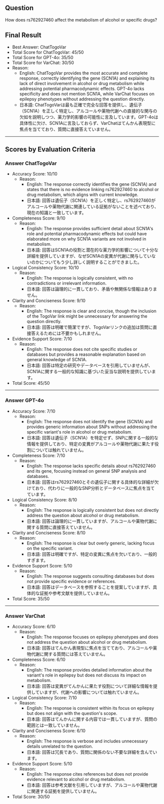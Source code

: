 ## Question

How does rs762927460 affect the metabolism of alcohol or specific drugs?

## Final Result

- Best Answer: ChatTogoVar
- Total Score for ChatTogoVar: 45/50
- Total Score for GPT-4o: 35/50
- Total Score for VarChat: 30/50
- Reason:
  - English: ChatTogoVar provides the most accurate and complete response, correctly identifying the gene (SCN1A) and explaining its lack of direct involvement in alcohol or drug metabolism while addressing potential pharmacodynamic effects. GPT-4o lacks specificity and does not mention SCN1A, while VarChat focuses on epilepsy phenotypes without addressing the question directly.
  - 日本語: ChatTogoVarは最も正確で完全な回答を提供し、遺伝子（SCN1A）を正しく特定し、アルコールや薬物代謝への直接的な関与の欠如を説明しつつ、薬力学的影響の可能性に言及しています。GPT-4oは具体性に欠け、SCN1Aに言及しておらず、VarChatはてんかん表現型に焦点を当てており、質問に直接答えていません。

---

## Scores by Evaluation Criteria

### Answer ChatTogoVar
- Accuracy Score: 10/10
  - Reason: 
    - English: The response correctly identifies the gene (SCN1A) and states that there is no evidence linking rs762927460 to alcohol or drug metabolism, which aligns with current knowledge.
    - 日本語: 回答は遺伝子（SCN1A）を正しく特定し、rs762927460がアルコールや薬物代謝に関連している証拠がないことを述べており、現在の知識と一致しています。
- Completeness Score: 9/10
  - Reason: 
    - English: The response provides sufficient detail about SCN1A's role and potential pharmacodynamic effects but could have elaborated more on why SCN1A variants are not involved in metabolism.
    - 日本語: 回答はSCN1Aの役割と潜在的な薬力学的影響について十分な詳細を提供していますが、なぜSCN1Aの変異が代謝に関与していないのかについてもう少し詳しく説明することができました。
- Logical Consistency Score: 10/10
  - Reason: 
    - English: The response is logically consistent, with no contradictions or irrelevant information.
    - 日本語: 回答は論理的に一貫しており、矛盾や無関係な情報はありません。
- Clarity and Conciseness Score: 9/10
  - Reason: 
    - English: The response is clear and concise, though the inclusion of the TogoVar link might be unnecessary for answering the question directly.
    - 日本語: 回答は明確で簡潔ですが、TogoVarリンクの追加は質問に直接答えるためには不要かもしれません。
- Evidence Support Score: 7/10
  - Reason: 
    - English: The response does not cite specific studies or databases but provides a reasonable explanation based on general knowledge of SCN1A.
    - 日本語: 回答は特定の研究やデータベースを引用していませんが、SCN1Aに関する一般的な知識に基づいた妥当な説明を提供しています。
- Total Score: 45/50

---

### Answer GPT-4o
- Accuracy Score: 7/10
  - Reason: 
    - English: The response does not identify the gene (SCN1A) and provides generic information about SNPs without addressing the specific variant's role in alcohol or drug metabolism.
    - 日本語: 回答は遺伝子（SCN1A）を特定せず、SNPに関する一般的な情報を提供しており、特定の変異がアルコールや薬物代謝に果たす役割については触れていません。
- Completeness Score: 7/10
  - Reason: 
    - English: The response lacks specific details about rs762927460 and its gene, focusing instead on general SNP analysis and databases.
    - 日本語: 回答はrs762927460とその遺伝子に関する具体的な詳細が欠けており、代わりに一般的なSNP分析とデータベースに焦点を当てています。
- Logical Consistency Score: 8/10
  - Reason: 
    - English: The response is logically consistent but does not directly address the question about alcohol or drug metabolism.
    - 日本語: 回答は論理的に一貫していますが、アルコールや薬物代謝に関する質問に直接答えていません。
- Clarity and Conciseness Score: 8/10
  - Reason: 
    - English: The response is clear but overly generic, lacking focus on the specific variant.
    - 日本語: 回答は明確ですが、特定の変異に焦点を欠いており、一般的すぎます。
- Evidence Support Score: 5/10
  - Reason: 
    - English: The response suggests consulting databases but does not provide specific evidence or references.
    - 日本語: 回答はデータベースを参照することを提案していますが、具体的な証拠や参考文献を提供していません。
- Total Score: 35/50

---

### Answer VarChat
- Accuracy Score: 6/10
  - Reason: 
    - English: The response focuses on epilepsy phenotypes and does not address the question about alcohol or drug metabolism.
    - 日本語: 回答はてんかん表現型に焦点を当てており、アルコールや薬物代謝に関する質問には答えていません。
- Completeness Score: 6/10
  - Reason: 
    - English: The response provides detailed information about the variant's role in epilepsy but does not discuss its impact on metabolism.
    - 日本語: 回答は変異がてんかんに果たす役割について詳細な情報を提供していますが、代謝への影響については触れていません。
- Logical Consistency Score: 7/10
  - Reason: 
    - English: The response is consistent within its focus on epilepsy but does not align with the question's scope.
    - 日本語: 回答はてんかんに関する内容では一貫していますが、質問の範囲とは一致していません。
- Clarity and Conciseness Score: 6/10
  - Reason: 
    - English: The response is verbose and includes unnecessary details unrelated to the question.
    - 日本語: 回答は冗長であり、質問に関係のない不要な詳細を含んでいます。
- Evidence Support Score: 5/10
  - Reason: 
    - English: The response cites references but does not provide evidence relevant to alcohol or drug metabolism.
    - 日本語: 回答は参考文献を引用していますが、アルコールや薬物代謝に関連する証拠を提供していません。
- Total Score: 30/50